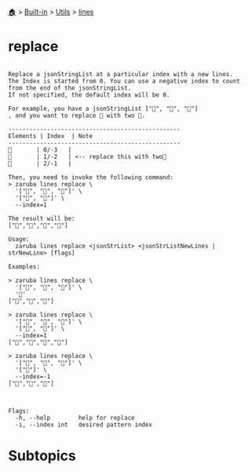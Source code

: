 <!--startTocHeader-->
[🏠](../../../README.md) > [Built-in](../../README.md) > [Utils](../README.md) > [lines](README.md)
# replace
<!--endTocHeader-->

```

Replace a jsonStringList at a particular index with a new lines.
The Index is started from 0. You can use a negative index to count from the end of the jsonStringList.
If not specified, the default index will be 0.

For example, you have a jsonStringList ["🍊", "🍓", "🍇"]
, and you want to replace 🍓 with two 🍕.

-------------------------------------------------
Elements | Index  | Note
-------------------------------------------------
🍊       | 0/-3   |
🍓       | 1/-2   | <-- replace this with two🍕
🍇       | 2/-1   |

Then, you need to invoke the following command:
> zaruba lines replace \
  '["🍊", "🍓", "🍇"]' \
  '["🍕", "🍕"]' \
  --index=1

The result will be:
["🍊","🍕","🍕","🍇"]

Usage:
  zaruba lines replace <jsonStrList> <jsonStrListNewLines | strNewLine> [flags]

Examples:

> zaruba lines replace \
  '["🍊", "🍓", "🍇"]' \
  '🍕'
["🍕","🍓","🍇"]

> zaruba lines replace \
  '["🍊", "🍓", "🍇"]' \
  '["🍕", "🍕"]' \
  --index=1
["🍊","🍕","🍕","🍇"]

> zaruba lines replace \
  '["🍊", "🍓", "🍇"]' \
  '["🍕"]' \
  --index=-1
["🍊","🍓","🍕"]



Flags:
  -h, --help        help for replace
  -i, --index int   desired pattern index

```

# Subtopics
<!--startTocSubtopic-->
<!--endTocSubtopic-->